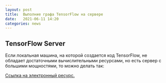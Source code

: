 ```yaml
---
layout: post
title:  Выполние графа TensorFlow на сервере
date:   2021-06-11 14:20
categories: news
---
```

## TensorFlow Server

Если локальная машина, на которой создается код TensorFlow, не обладает достаточными вычислительными ресурсами, но есть сервер с большими мощностями, то можно делать так:

[Ссылка на электронный ресурс.](https://stackoverflow.com/questions/64067606/train-a-model-using-keras-and-remote-tesorflow)
